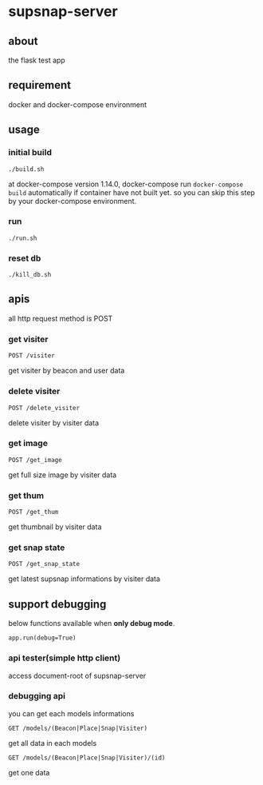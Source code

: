 # supsnap-server

## about
the flask test app

## requirement
docker and docker-compose environment

## usage

### initial build
    ./build.sh

at docker-compose version 1.14.0, docker-compose run `docker-compose build` automatically if container have not built yet. so you can skip this step by your docker-compose environment.

### run
    ./run.sh

### reset db
    ./kill_db.sh

## apis
all http request method is POST

### get visiter
    POST /visiter

get visiter by beacon and user data

### delete visiter
    POST /delete_visiter

delete visiter by visiter data

### get image
    POST /get_image

get full size image by visiter data

### get thum
    POST /get_thum

get thumbnail by visiter data

### get snap state
    POST /get_snap_state

get latest supsnap informations by visiter data

## support debugging
below functions available when **only debug mode**.

    app.run(debug=True)

### api tester(simple http client)
access document-root of supsnap-server

### debugging api
you can get each models informations

    GET /models/(Beacon|Place|Snap|Visiter)

get all data in each models

    GET /models/(Beacon|Place|Snap|Visiter)/(id)

get one data
